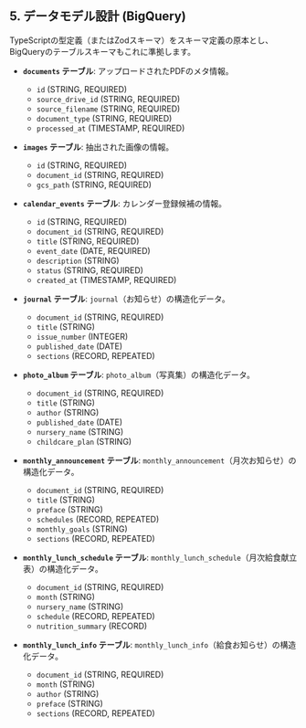 ## 5. データモデル設計 (BigQuery)

TypeScriptの型定義（またはZodスキーマ）をスキーマ定義の原本とし、BigQueryのテーブルスキーマもこれに準拠します。

- **`documents` テーブル**: アップロードされたPDFのメタ情報。
    - `id` (STRING, REQUIRED)
    - `source_drive_id` (STRING, REQUIRED)
    - `source_filename` (STRING, REQUIRED)
    - `document_type` (STRING, REQUIRED)
    - `processed_at` (TIMESTAMP, REQUIRED)

- **`images` テーブル**: 抽出された画像の情報。
    - `id` (STRING, REQUIRED)
    - `document_id` (STRING, REQUIRED)
    - `gcs_path` (STRING, REQUIRED)

- **`calendar_events` テーブル**: カレンダー登録候補の情報。
    - `id` (STRING, REQUIRED)
    - `document_id` (STRING, REQUIRED)
    - `title` (STRING, REQUIRED)
    - `event_date` (DATE, REQUIRED)
    - `description` (STRING)
    - `status` (STRING, REQUIRED)
    - `created_at` (TIMESTAMP, REQUIRED)

- **`journal` テーブル**: `journal`（お知らせ）の構造化データ。
    - `document_id` (STRING, REQUIRED)
    - `title` (STRING)
    - `issue_number` (INTEGER)
    - `published_date` (DATE)
    - `sections` (RECORD, REPEATED)

- **`photo_album` テーブル**: `photo_album`（写真集）の構造化データ。
    - `document_id` (STRING, REQUIRED)
    - `title` (STRING)
    - `author` (STRING)
    - `published_date` (DATE)
    - `nursery_name` (STRING)
    - `childcare_plan` (STRING)

- **`monthly_announcement` テーブル**: `monthly_announcement`（月次お知らせ）の構造化データ。
    - `document_id` (STRING, REQUIRED)
    - `title` (STRING)
    - `preface` (STRING)
    - `schedules` (RECORD, REPEATED)
    - `monthly_goals` (STRING)
    - `sections` (RECORD, REPEATED)

- **`monthly_lunch_schedule` テーブル**: `monthly_lunch_schedule`（月次給食献立表）の構造化データ。
    - `document_id` (STRING, REQUIRED)
    - `month` (STRING)
    - `nursery_name` (STRING)
    - `schedule` (RECORD, REPEATED)
    - `nutrition_summary` (RECORD)

- **`monthly_lunch_info` テーブル**: `monthly_lunch_info`（給食お知らせ）の構造化データ。
    - `document_id` (STRING, REQUIRED)
    - `month` (STRING)
    - `author` (STRING)
    - `preface` (STRING)
    - `sections` (RECORD, REPEATED)
